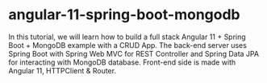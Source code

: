 # angular-11-spring-boot-mongodb
In this tutorial, we will learn how to build a full stack Angular 11 + Spring Boot + MongoDB example with a CRUD App. The back-end server uses Spring Boot with Spring Web MVC for REST Controller and Spring Data JPA for interacting with MongoDB database. Front-end side is made with Angular 11, HTTPClient &amp; Router.
